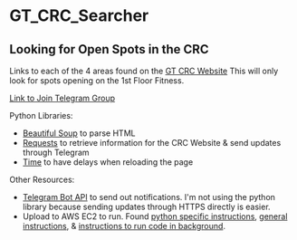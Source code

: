 # GT_CRC_Searcher
## Looking for Open Spots in the CRC
Links to each of the 4 areas found on the [GT CRC Website](https://mycrc.gatech.edu/Program/GetProducts?classification=1a69ef55-313a-45e5-b068-1a96056ae8d6)
This will only look for spots opening on the 1st Floor Fitness.

[Link to Join Telegram Group](https://t.me/joinchat/AAAAAFWJsvgYM9gVLDM6vQ)

Python Libraries:
- [Beautiful Soup](https://www.crummy.com/software/BeautifulSoup/bs4/doc/) to parse HTML
- [Requests](https://requests.readthedocs.io/en/master/) to retrieve information for the CRC Website & send updates through Telegram
- [Time](https://docs.python.org/3/library/time.html) to have delays when reloading the page

Other Resources:
- [Telegram Bot API](https://core.telegram.org/bots/api) to send out notifications. I'm not using the python library because sending updates through HTTPS directly is easier.
- Upload to AWS EC2 to run. Found [python specific instructions](https://medium.com/@praneeth.jm/running-python-scripts-on-an-aws-ec2-instance-8c01f9ee7b2f), [general instructions](https://docs.aws.amazon.com/AWSEC2/latest/UserGuide/putty.html), & [instructions to run code in background](https://stackoverflow.com/questions/16809134/how-to-get-a-list-of-programs-running-with-nohup).
